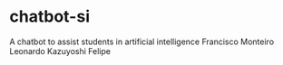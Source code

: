# chatbot-si
A chatbot to assist students in artificial intelligence
Francisco Monteiro
Leonardo Kazuyoshi
Felipe

